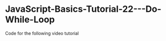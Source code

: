 JavaScript-Basics-Tutorial-22---Do-While-Loop
=============================================

Code for the following video tutorial 
